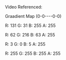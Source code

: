 Video Referenced:

Graadient Map (0-0----0-0)

R: 131 G: 31 B: 255 A: 255

R: 62 G: 216 B: 63 A: 255

R: 3 G: 0 B: 5 A: 255

R: 255 G: 255 B: 255 A: 255
